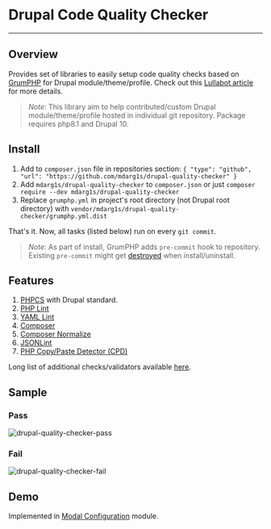 # Drupal Code Quality Checker
---

## Overview

Provides set of libraries to easily setup code quality checks based on [GrumPHP](https://github.com/phpro/grumphp) for Drupal module/theme/profile. Check out this [Lullabot article](https://www.lullabot.com/articles/how-enforce-drupal-coding-standards-git) for more details.

>*Note:* This library aim to help contributed/custom Drupal module/theme/profile hosted in individual git repository. Package requires php8.1 and Drupal 10.


## Install

1. Add to `composer.json` file in repositories section:
  `
  {
    "type": "github",
    "url": "https://github.com/mdarg1s/drupal-quality-checker"
  }
  `
2. Add `mdarg1s/drupal-quality-checker` to `composer.json` or just `composer require --dev mdarg1s/drupal-quality-checker`
3. Replace `grumphp.yml` in project's root directory (not Drupal root directory) with `vendor/mdarg1s/drupal-quality-checker/grumphp.yml.dist`

That's it. Now, all tasks (listed below) run on every `git commit`.

>*Note:* As part of install, GrumPHP adds `pre-commit` hook to repository. Existing `pre-commit` might get [destroyed](https://github.com/phpro/grumphp/issues/416) when install/uninstall.

## Features

1. [PHPCS](https://github.com/squizlabs/PHP_CodeSniffer) with Drupal standard.
1. [PHP Lint](http://www.icosaedro.it/phplint/)
1. [YAML Lint](http://www.yamllint.com/)
1. [Composer](https://github.com/composer/composer)
1. [Composer Normalize](https://github.com/ergebnis/composer-normalize)
1. [JSONLint](https://jsonlint.com/)
1. [PHP Copy/Paste Detector (CPD)](https://github.com/sebastianbergmann/phpcpd)

Long list of additional checks/validators available [here](https://github.com/phpro/grumphp/blob/master/doc/tasks.md#tasks-1).

## Sample

### Pass
![drupal-quality-checker-pass](./docs/images/drupal-quality-checker-pass.png)

### Fail
![drupal-quality-checker-fail](./docs/images/drupal-quality-checker-fail.png)

## Demo
Implemented in [Modal Configuration](https://github.com/vijaycs85/modal_config) module.
